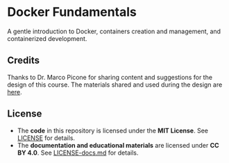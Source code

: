 # Docker Fundamentals
A gentle introduction to Docker, containers creation and management, and containerized development.

## Credits
Thanks to Dr. Marco Picone for sharing content and suggestions for the design of this course. The materials shared and used during the design are [here](https://github.com/Distributed-IoT-Software-Arch-Course/docker-playground).

## License  
- The **code** in this repository is licensed under the **MIT License**. See [LICENSE](LICENSE) for details.  
- The **documentation and educational materials** are licensed under **CC BY 4.0**. See [LICENSE-docs.md](LICENSE-docs.md) for details.  
